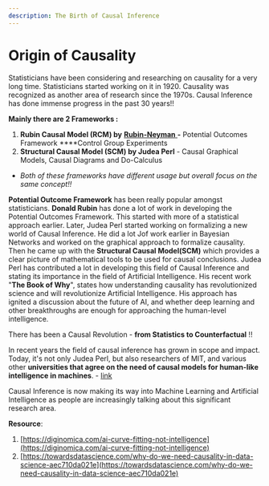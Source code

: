 ```yaml
---
description: The Birth of Causal Inference
---
```


# Origin of Causality

Statisticians have been considering and researching on causality for a very long time. Statisticians started working on it in 1920. Causality was recognized as another area of research since the 1970s. Causal Inference has done immense progress in the past 30 years!!

**Mainly there are 2 Frameworks :**

1. **Rubin Causal Model \(RCM\) by** [**Rubin-Neyman** ](https://en.wikipedia.org/wiki/Rubin_causal_model)**-** Potential Outcomes Framework ****Control Group Experiments
2. **Structural Causal Model \(SCM\) by Judea Perl** - Causal Graphical Models, Causal Diagrams and Do-Calculus

* _Both of these frameworks have different usage but overall focus on the same concept!!_

**Potential Outcome Framework** has been really popular amongst statisticians. **Donald Rubin** has done a lot of work in developing the Potential Outcomes Framework. This started with more of a statistical approach earlier. Later, Judea Perl started working on formalizing a new world of Causal Inference. He did a lot Jof work earlier in Bayesian Networks and worked on the graphical approach to formalize causality. Then he came up with the **Structural Causal Model\(SCM\)** which provides a clear picture of mathematical tools to be used for causal conclusions. Judea Perl has contributed a lot in developing this field of Causal Inference and stating its importance in the field of Artificial Intelligence. His recent work "**The Book of Why**", states how understanding causality has revolutionized science and will revolutionize Artificial Intelligence. His approach has ignited a discussion about the future of AI,  and whether deep learning and other breakthroughs are enough for approaching the human-level intelligence.

There has been a Causal Revolution - **from Statistics to Counterfactual** !!

In recent years the field of causal inference has grown in scope and impact. Today, it's not only Judea Perl, but also researchers of MIT, and various other **universities that agree on the need of causal models for human-like intelligence in machines**. - [link](http://www.mit.edu/~tomeru/papers/machines_that_think.pdf)

Causal Inference is now making its way into Machine Learning and Artificial Intelligence as people are increasingly talking about this significant research area.

**Resource**:

1. [https://diginomica.com/ai-curve-fitting-not-intelligence](https://diginomica.com/ai-curve-fitting-not-intelligence)
2. [https://towardsdatascience.com/why-do-we-need-causality-in-data-science-aec710da021e](https://towardsdatascience.com/why-do-we-need-causality-in-data-science-aec710da021e)



